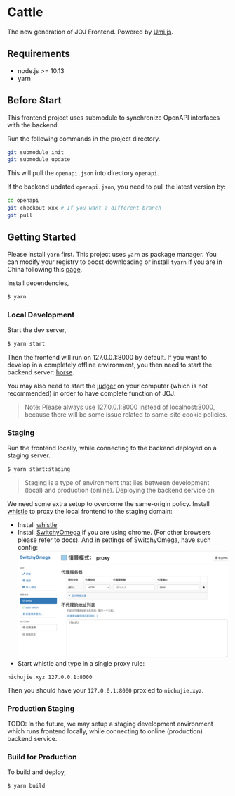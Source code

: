 # Cattle

The new generation of JOJ Frontend. Powered by [Umi.js](https://umijs.org/).

## Requirements

* node.js >= 10.13
* yarn

## Before Start

This frontend project uses submodule to synchronize OpenAPI interfaces with the backend.

Run the following commands in the project directory.
```bash
git submodule init
git submodule update
```
This will pull the `openapi.json` into directory `openapi`.

If the backend updated `openapi.json`, you need to pull the latest version by:

```bash
cd openapi
git checkout xxx # If you want a different branch
git pull
```

## Getting Started

Please install `yarn` first. This project uses `yarn` as package manager. You can modify your registry to boost downloading or install `tyarn` if you are in China following this [page](https://umijs.org/zh-CN/docs/getting-started).  

Install dependencies,

```bash
$ yarn
```

### Local Development

Start the dev server,

```bash
$ yarn start
```

Then the frontend will run on 127.0.0.1:8000 by default. If you want to develop in a completely offline environment,
you then need to start the backend server: [horse](https://github.com/joint-online-judge/horse). 

You may also need to start the [judger](https://github.com/joint-online-judge/tiger) on your computer (which is not recommended) in order to have complete function of JOJ.

> Note: Please always use 127.0.0.1:8000 instead of localhost:8000, because there will be some issue related to same-site cookie policies.

### Staging

Run the frontend locally, while connecting to the backend deployed on a staging server.

```bash
$ yarn start:staging
```

> Staging is a type of environment that lies between development (local) and production (online). Deploying the backend service
> on 

We need some extra setup to overcome the same-origin policy. Install [whistle](https://github.com/avwo/whistle)
to proxy the local frontend to the staging domain:
* Install [whistle](https://github.com/avwo/whistle)
* Install [SwitchyOmega](https://chrome.google.com/webstore/detail/proxy-switchyomega/padekgcemlokbadohgkifijomclgjgif) if you are using chrome. (For other browsers please refer to docs). And in settings of SwitchyOmega, have such config:
![omega](https://github.com/joint-online-judge/cattle/blob/master/img/omega.png?raw=true)
* Start whistle and type in a single proxy rule:
```
nichujie.xyz 127.0.0.1:8000
```
Then you should have your `127.0.0.1:8000` proxied to `nichujie.xyz`.
### Production Staging

TODO: In the future, we may setup a staging development environment which runs frontend locally, while connecting to 
online (production) backend service.

### Build for Production

To build and deploy,

```bash
$ yarn build
```
